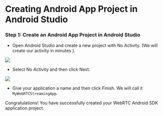 # Creating Android App Project in Android Studio

### Step 1: Create an Android App Project in Android Studio

 - Open Android Studio and create a new project with No Activity. (We
   will create our activity in minutes ).

![](@site/static/img/sdk-integration/android-sdk/android-new-project-page.png)

 - Select No Activity and then click Next.

![](@site/static/img/sdk-integration/android-sdk/android-project-naming-screen.png)

 - Give your application a name and then click Finish. We will call it
   `MyWebRTCStreamingApp`.

Congratulations! You have successfully created your WebRTC Android SDK application project.
